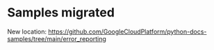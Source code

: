Samples migrated
================

New location: https://github.com/GoogleCloudPlatform/python-docs-samples/tree/main/error_reporting
